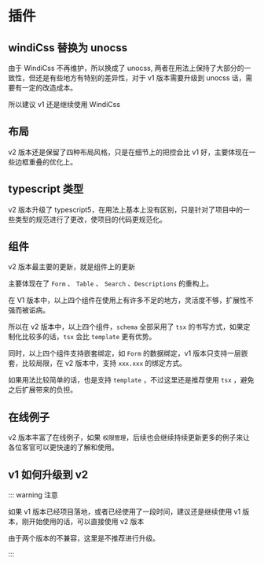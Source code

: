 # 插件

## windiCss 替换为 unocss

由于 WindiCss 不再维护，所以换成了 unocss, 两者在用法上保持了大部分的一致性，但还是有些地方有特别的差异性，对于 v1 版本需要升级到 unocss 话，需要有一定的改造成本。

所以建议 v1 还是继续使用 WindiCss

## 布局

v2 版本还是保留了四种布局风格，只是在细节上的把控会比 v1 好，主要体现在一些边框重叠的优化上。

## typescript 类型

v2 版本升级了 typescript5，在用法上基本上没有区别，只是针对了项目中的一些类型的规范进行了更改，使项目的代码更规范化。

## 组件

v2 版本最主要的更新，就是组件上的更新

主要体现在了 `Form` 、 `Table` 、 `Search` 、`Descriptions` 的重构上。

在 V1 版本中，以上四个组件在使用上有许多不足的地方，灵活度不够，扩展性不强而被诟病。

所以在 v2 版本中，以上四个组件，`schema` 全部采用了 `tsx` 的书写方式，如果定制化比较多的话，`tsx` 会比 `template` 更有优势。

同时，以上四个组件支持嵌套绑定，如 `Form` 的数据绑定，v1 版本只支持一层嵌套，比较局限，在 v2 版本中，支持 `xxx.xxx` 的绑定方式。

如果用法比较简单的话，也是支持 `template` ，不过这里还是推荐使用 `tsx` ，避免之后扩展带来的负担。

## 在线例子

v2 版本丰富了在线例子，如果 `权限管理`，后续也会继续持续更新更多的例子来让各位客官可以更快速的了解和使用。

## v1 如何升级到 v2

::: warning 注意

如果 v1 版本已经项目落地，或者已经使用了一段时间，建议还是继续使用 v1 版本，刚开始使用的话，可以直接使用 v2 版本

由于两个版本的不兼容，这里是不推荐进行升级。

:::
